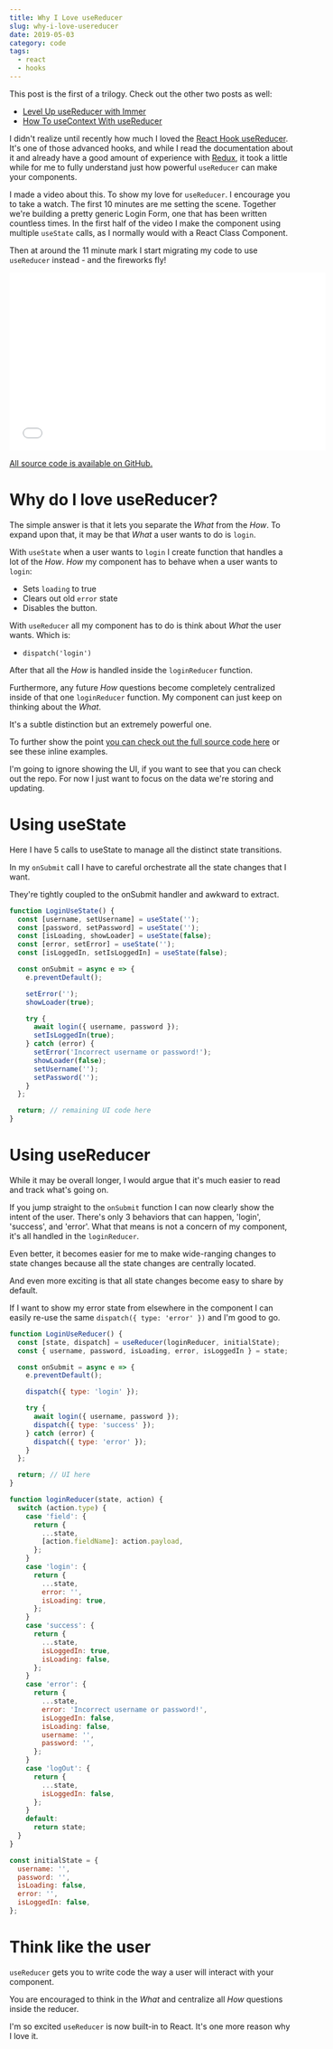```yaml
---
title: Why I Love useReducer
slug: why-i-love-usereducer
date: 2019-05-03
category: code
tags:
  - react
  - hooks
---
```


This post is the first of a trilogy. Check out the other two posts as well:

- [Level Up useReducer with Immer](/blog/level-up-usereducer-with-immer/)
- [How To useContext With useReducer](/blog/how-to-usecontext-with-usereducer/)

I didn't realize until recently how much I loved the [React Hook useReducer](https://reactjs.org/docs/hooks-reference.html#usereducer). It's one of those advanced hooks, and while I read the documentation about it and already have a good amount of experience with [Redux](https://redux.js.org/), it took a little while for me to fully understand just how powerful `useReducer` can make your components.

I made a video about this. To show my love for `useReducer`. I encourage you to take a watch. The first 10 minutes are me setting the scene. Together we're building a pretty generic Login Form, one that has been written countless times. In the first half of the video I make the component using multiple `useState` calls, as I normally would with a React Class Component.

Then at around the 11 minute mark I start migrating my code to use `useReducer` instead - and the fireworks fly!

<div class="videoWrapper">
<iframe width="560" height="315" src="//www.youtube.com/embed/o-nCM1857AQ" frameborder="0" allow="accelerometer; autoplay; encrypted-media; gyroscope; picture-in-picture" allowfullscreen></iframe>
</div>

[All source code is available on GitHub.](https://github.com/hswolff/youtube/blob/master/videos/why-i-love-usereducer/src/LoginUseReducer.js)

# Why do I love useReducer?

The simple answer is that it lets you separate the _What_ from the _How_. To expand upon that, it may be that _What_ a user wants to do is `login`.

With `useState` when a user wants to `login` I create function that handles a lot of the _How_. _How_ my component has to behave when a user wants to `login`:

- Sets `loading` to true
- Clears out old `error` state
- Disables the button.

With `useReducer` all my component has to do is think about _What_ the user wants. Which is:

- `dispatch('login')`

After that all the _How_ is handled inside the `loginReducer` function.

Furthermore, any future _How_ questions become completely centralized inside of that one `loginReducer` function. My component can just keep on thinking about the _What_.

It's a subtle distinction but an extremely powerful one.

To further show the point [you can check out the full source code here](https://github.com/hswolff/youtube/tree/master/videos/why-i-love-usereducer) or see these inline examples.

I'm going to ignore showing the UI, if you want to see that you can check out the repo. For now I just want to focus on the data we're storing and updating.

# Using useState

Here I have 5 calls to useState to manage all the distinct state transitions.

In my `onSubmit` call I have to careful orchestrate all the state changes that I want.

They're tightly coupled to the onSubmit handler and awkward to extract.

```js
function LoginUseState() {
  const [username, setUsername] = useState('');
  const [password, setPassword] = useState('');
  const [isLoading, showLoader] = useState(false);
  const [error, setError] = useState('');
  const [isLoggedIn, setIsLoggedIn] = useState(false);

  const onSubmit = async e => {
    e.preventDefault();

    setError('');
    showLoader(true);

    try {
      await login({ username, password });
      setIsLoggedIn(true);
    } catch (error) {
      setError('Incorrect username or password!');
      showLoader(false);
      setUsername('');
      setPassword('');
    }
  };

  return; // remaining UI code here
}
```

# Using useReducer

While it may be overall longer, I would argue that it's much easier to read and track what's going on.

If you jump straight to the `onSubmit` function I can now clearly show the intent of the user. There's only 3 behaviors that can happen, 'login', 'success', and 'error'. What that means is not a concern of my component, it's all handled in the `loginReducer`.

Even better, it becomes easier for me to make wide-ranging changes to state changes because all the state changes are centrally located.

And even more exciting is that all state changes become easy to share by default.

If I want to show my error state from elsewhere in the component I can easily re-use the same `dispatch({ type: 'error' })` and I'm good to go.

```js
function LoginUseReducer() {
  const [state, dispatch] = useReducer(loginReducer, initialState);
  const { username, password, isLoading, error, isLoggedIn } = state;

  const onSubmit = async e => {
    e.preventDefault();

    dispatch({ type: 'login' });

    try {
      await login({ username, password });
      dispatch({ type: 'success' });
    } catch (error) {
      dispatch({ type: 'error' });
    }
  };

  return; // UI here
}

function loginReducer(state, action) {
  switch (action.type) {
    case 'field': {
      return {
        ...state,
        [action.fieldName]: action.payload,
      };
    }
    case 'login': {
      return {
        ...state,
        error: '',
        isLoading: true,
      };
    }
    case 'success': {
      return {
        ...state,
        isLoggedIn: true,
        isLoading: false,
      };
    }
    case 'error': {
      return {
        ...state,
        error: 'Incorrect username or password!',
        isLoggedIn: false,
        isLoading: false,
        username: '',
        password: '',
      };
    }
    case 'logOut': {
      return {
        ...state,
        isLoggedIn: false,
      };
    }
    default:
      return state;
  }
}

const initialState = {
  username: '',
  password: '',
  isLoading: false,
  error: '',
  isLoggedIn: false,
};
```

# Think like the user

`useReducer` gets you to write code the way a user will interact with your component.

You are encouraged to think in the _What_ and centralize all _How_ questions inside the reducer.

I'm so excited `useReducer` is now built-in to React. It's one more reason why I love it.
